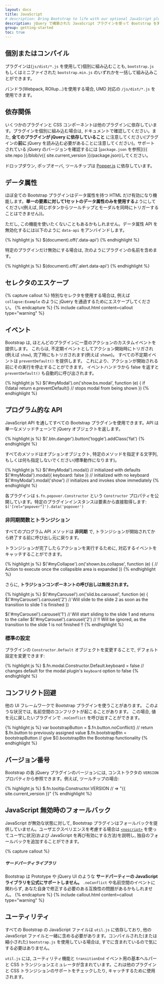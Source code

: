 ```yaml
---
layout: docs
title: JavaScript
# description: Bring Bootstrap to life with our optional JavaScript plugins built on jQuery. Learn about each plugin, our data and programmatic API options, and more.
description: jQuery で構築された JavaScript プラグインを使って Bootstrap を実現しましょう。各プラグイン, データと API オプションなどについて学びます。
group: getting-started
toc: true
---
```


<!-- ## Individual or compiled

Plugins can be included individually (using Bootstrap's individual `js/dist/*.js`), or all at once using `bootstrap.js` or the minified `bootstrap.min.js` (don't include both).

If you use a bundler (Webpack, Rollup...), you can use `/js/dist/*.js` files which are UMD ready. -->


## 個別またはコンパイル

プラグインは(`js/dist/*.js` を使用して)個別に組み込むことも, `bootstrap.js` もしくはミニファイされた `bootstrap.min.js` のいずれかを一括して組み込みことができます。

バンドラ(Webpack, ROllup...)を使用する場合, UMD 対応の `/js/dist/*.js` を使用できます。

<!-- ## Dependencies

Some plugins and CSS components depend on other plugins. If you include plugins individually, make sure to check for these dependencies in the docs. Also note that **all plugins depend on jQuery** (this means jQuery must be included **before** the plugin files). [Consult our `package.json`]({{ site.repo }}/blob/v{{ site.current_version }}/package.json) to see which versions of jQuery are supported.

Our dropdowns, popovers and tooltips also depend on [Popper.js](https://popper.js.org/). -->

## 依存関係

いくつかのプラグインと CSS コンポーネントは他のプラグインに依存しています。プラグインを個別に組み込む場合は, ドキュメントで確認してください。また, **全てのプラグインが jQuery に依存していること** に注意してください(プラグインの**前に** jQuery を読み込む必要があることに注意してください)。サポートされている jQuery のバージョンを確認するには [`package.json` を参照]({{ site.repo }}/blob/v{{ site.current_version }}/package.json)してください。

ドロップダウン, ポップオーバ, ツールチップは [Popper.js](https://popper.js.org/) に依存しています。

<!-- ## Data attributes

Nearly all Bootstrap plugins can be enabled and configured through HTML alone with data attributes (our preferred way of using JavaScript functionality). Be sure to **only use one set of data attributes on a single element** (e.g., you cannot trigger a tooltip and modal from the same button.)

However, in some situations it may be desirable to disable this functionality. To disable the data attribute API, unbind all events on the document namespaced with `data-api` like so: -->

## データ属性

ほぼ全ての Bootstrap プラグインはデータ属性を持つ HTML だけ有効になり機能します。**単一の要素に対して1セットのデータ属性のみを使用する**ようにしてください(例えば, 同じボタンからツールチップとモーダルを同時にトリガーすることはできません))。

ただし, この機能を使いたくないこともあるかもしれません。データ属性 API を無効化するには以下のように `data-api` をアンバインドします。

{% highlight js %}
$(document).off('.data-api')
{% endhighlight %}

<!-- Alternatively, to target a specific plugin, just include the plugin's name as a namespace along with the data-api namespace like this: -->

特定のプラグインだけ無効にする場合は, 次のようにプラグインの名前を含めます。

{% highlight js %}
$(document).off('.alert.data-api')
{% endhighlight %}

<!-- ## Escaping selectors

If you use special selectors, for example: `collapse:Example`, be sure to escape them, because they’ll be passed through jQuery.
-->

## セレクタのエスケープ

{% capture callout %}
特別なセレクタを使用する場合は, 例えば `collapse:Example` のように jQuery を通過するためにエスケープしてください。
{% endcapture %}
{% include callout.html content=callout type="warning" %}

<!-- ## Events

Bootstrap provides custom events for most plugins' unique actions. Generally, these come in an infinitive and past participle form - where the infinitive (ex. `show`) is triggered at the start of an event, and its past participle form (ex. `shown`) is triggered on the completion of an action.

All infinitive events provide [`preventDefault()`](https://developer.mozilla.org/en-US/docs/Web/API/Event/preventDefault) functionality. This provides the ability to stop the execution of an action before it starts. Returning false from an event handler will also automatically call `preventDefault()`. -->

## イベント

Bootstrap は, ほとんどのプラグインに一意のアクションのカスタムイベントを提供します。 これらは, 不定期イベントとしてアクション開始時にトリガされ(例えば `show`), 完了時にもトリガされます(例えば `shown`)。
すべての不定期イベントは `preventDefault()` を提供します。 これにより、アクションが開始される前にその実行を停止することができます。 イベントハンドラから false を返すと `preventDefault()` も自動的に呼び出されます。


{% highlight js %}
$('#myModal').on('show.bs.modal', function (e) {
  if (!data) return e.preventDefault() // stops modal from being shown
})
{% endhighlight %}

<!-- ## Programmatic API

We also believe you should be able to use all Bootstrap plugins purely through the JavaScript API. All public APIs are single, chainable methods, and return the collection acted upon. -->

## プログラム的な API

JavaScript API を通してすべての Bootstrap プラグインを使用できます。API は単一なメソッドチェーンで jQuery オブジェクトを返します。

{% highlight js %}
$('.btn.danger').button('toggle').addClass('fat')
{% endhighlight %}

<!-- All methods should accept an optional options object, a string which targets a particular method, or nothing (which initiates a plugin with default behavior): -->

すべてのメソッドはオプションオブジェクト, 特定のメソッドを指定する文字列, もしくは何も指定しないでください(標準動作になります)。

{% highlight js %}
$('#myModal').modal()                      // initialized with defaults
$('#myModal').modal({ keyboard: false })   // initialized with no keyboard
$('#myModal').modal('show')                // initializes and invokes show immediately
{% endhighlight %}

<!-- Each plugin also exposes its raw constructor on a `Constructor` property: `$.fn.popover.Constructor`. If you'd like to get a particular plugin instance, retrieve it directly from an element: `$('[rel="popover"]').data('popover')`. -->

各プラグインは `$.fn.popover.Constructor` という `Constructor` プロパティを公開しています。特定のプラグインインスタンスは要素から直接取得します: `$('[rel="popover"]').data('popover')`

<!-- ### Asynchronous functions and transitions -->

<!-- All programmatic API methods are **asynchronous** and returns to the caller once the transition is started but **before it ends**.

In order to execute an action once the transition is complete, you can listen to the corresponding event. -->

### 非同期関数とトランジション

すべてのプログラム API メソッドは **非同期** で, トランジションが開始されてから終了する前に呼び出し元に戻ります。

トランジションが完了したらアクションを実行するために, 対応するイベントをキャッチすることができます。

{% highlight js %}
$('#myCollapse').on('shown.bs.collapse', function (e) {
  // Action to execute once the collapsible area is expanded
})
{% endhighlight %}

<!-- In addition a method call on a **transitioning component will be ignored**. -->

さらに, **トラジションコンポーネントの呼び出しは無視されます。**

{% highlight js %}
$('#myCarousel').on('slid.bs.carousel', function (e) {
  $('#myCarousel').carousel('2') // Will slide to the slide 2 as soon as the transition to slide 1 is finished
})

$('#myCarousel').carousel('1') // Will start sliding to the slide 1 and returns to the caller
$('#myCarousel').carousel('2') // !! Will be ignored, as the transition to the slide 1 is not finished !!
{% endhighlight %}

<!-- ### Default settings

You can change the default settings for a plugin by modifying the plugin's `Constructor.Default` object: -->

### 標準の設定

プラグインの `Constructor.Default` オブジェクトを変更することで, デフォルト設定を変更できます:

{% highlight js %}
$.fn.modal.Constructor.Default.keyboard = false // changes default for the modal plugin's `keyboard` option to false
{% endhighlight %}

<!-- ## No conflict

Sometimes it is necessary to use Bootstrap plugins with other UI frameworks. In these circumstances, namespace collisions can occasionally occur. If this happens, you may call `.noConflict` on the plugin you wish to revert the value of. -->

## コンフリクト回避

他の UI フレームワークで Bootstrap プラグインを使うことがあります。 このような状況では, 名前空間のコンフリクトが起こることがあります。 この場合, 値を元に戻したいプラグインで `.noConflict` を呼び出すことができます。

{% highlight js %}
var bootstrapButton = $.fn.button.noConflict() // return $.fn.button to previously assigned value
$.fn.bootstrapBtn = bootstrapButton            // give $().bootstrapBtn the Bootstrap functionality
{% endhighlight %}

<!-- ## Version numbers

The version of each of Bootstrap's jQuery plugins can be accessed via the `VERSION` property of the plugin's constructor. For example, for the tooltip plugin: -->

## バージョン番号

Bootstrap の各 jQuery プラグインのバージョンには, コンストラクタの `VERSION` プロパティから参照できます。例えば, ツールチップの場合:

{% highlight js %}
$.fn.tooltip.Constructor.VERSION // => "{{ site.current_version }}"
{% endhighlight %}

<!-- ## No special fallbacks when JavaScript is disabled

Bootstrap's plugins don't fall back particularly gracefully when JavaScript is disabled. If you care about the user experience in this case, use [`<noscript>`](https://developer.mozilla.org/en-US/docs/Web/HTML/Element/noscript) to explain the situation (and how to re-enable JavaScript) to your users, and/or add your own custom fallbacks. -->

## JavaScript 無効時のフォールバック

JavaScript が無効な状態に対して, Bootstrap プラグインはフォールバックを提供していません。ユーザエクスペリエンスを考慮する場合は [`<noscript>`](https://developer.mozilla.org/en-US/docs/Web/HTML/Element/noscript) を使ってユーザに状況(および JavaScript を再び有効にする方法)を説明し, 独自のフォールバックを追加することができます。

<!-- ##### Third-party libraries -->

<!-- **Bootstrap does not officially support third-party JavaScript libraries** like Prototype or jQuery UI. Despite `.noConflict` and namespaced events, there may be compatibility problems that you need to fix on your own. -->
{% capture callout %}
##### サードパーティライブラリ

Bootstrap は Prototype や jQuery UI のような **サードパーティーの JavaScript ライブラリを公式にサポートしません。** `.noConflict` や名前空間のイベントに関わらず, あなた自身で修正する必要のある互換性の問題があるかもしれません。
{% endcapture %}
{% include callout.html content=callout type="warning" %}

<!-- ## Util

All Bootstrap's JavaScript files depend on `util.js` and it has to be included alongside the other JavaScript files. If you're using the compiled (or minified) `bootstrap.js`, there is no need to include this—it's already there.

`util.js` includes utility functions and a basic helper for `transitionEnd` events as well as a CSS transition emulator. It's used by the other plugins to check for CSS transition support and to catch hanging transitions. -->

## ユーティリティ

すべての Bootstrap の JavaScript ファイルは `util.js` に依存しており, 他の JavaScript ファイルと一緒に含める必要があります。コンパイルされた(または縮小された) `bootstrap.js` を使用している場合は, すでに含まれているので気にする必要はありません。

`util.js` には, ユーティリティ機能と `transitionEnd` イベント用の基本ヘルパーと CSS トランジションエミュレータが含まれています。これは他のプラグインと CSS トランジションのサポートをチェックしたり, キャッチするために使用されます。

